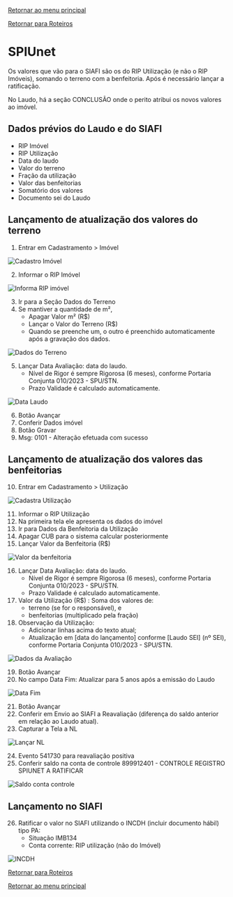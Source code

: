 [Retornar ao menu principal](https://github.com/Mateus-cpa/manual-material/blob/main/README.md)

[Retornar para Roteiros](https://github.com/Mateus-cpa/manual-material/blob/main/roteiros.md)

# SPIUnet
Os valores que vão para o SIAFI são os do RIP Utilização (e não o RIP Imóveis), somando o terreno com a benfeitoria.
Após é necessário lançar a ratificação.

No Laudo, há a seção CONCLUSÃO onde o perito atribui os novos valores ao imóvel.

## Dados prévios do Laudo e do SIAFI
- RIP Imóvel
- RIP Utilização
- Data do laudo
- Valor do terreno
- Fração da utilização
- Valor das benfeitorias
- Somatório dos valores
- Documento sei do Laudo

## Lançamento de atualização dos valores do terreno
1. Entrar em Cadastramento > Imóvel

![Cadastro Imóvel](https://github.com/Mateus-cpa/manual-material/blob/main/img/1%20-%20Tela%20Cadastramento%20-%20Terrenos.PNG)

2. Informar o RIP Imóvel

![Informa RIP imóvel](https://github.com/Mateus-cpa/manual-material/blob/main/img/2%20-%20inserir%20RIP%20Im%C3%B3vel.PNG)

3. Ir para a Seção Dados do Terreno
4. Se mantiver a quantidade de m², 
    - Apagar Valor m² (R$)
    - Lançar o Valor do Terreno (R$)
    - Quando se preenche um, o outro é preenchido automaticamente após a gravação dos dados.

![Dados do Terreno](https://github.com/Mateus-cpa/manual-material/blob/main/img/3%20-%20Dados%20do%20terreno.PNG)

5. Lançar Data Avaliação: data do laudo.
    - Nível de Rigor é sempre Rigorosa (6 meses), conforme Portaria Conjunta 010/2023 - SPU/STN.
    - Prazo Validade é calculado automaticamente.

![Data Laudo](https://github.com/Mateus-cpa/manual-material/blob/main/img/4%20-%20Dados%20do%20im%C3%B3vel%20-%20data%20laudo.PNG)

6. Botão Avançar
7. Conferir Dados imóvel
8. Botão Gravar
9. Msg: 0101 - Alteração efetuada com sucesso

## Lançamento de atualização dos valores das benfeitorias
10. Entrar em Cadastramento > Utilização

![Cadastra Utilização](https://github.com/Mateus-cpa/manual-material/blob/main/img/5%20-%20Tela%20cadastramento%20-%20Utiliza%C3%A7%C3%A3o%20(para%20lan%C3%A7ar%20benfeitorias).PNG)

11. Informar o RIP Utilização
12. Na primeira tela ele apresenta os dados do imóvel
13. Ir para Dados da Benfeitoria da Utilização
14. Apagar CUB para o sistema calcular posteriormente
15. Lançar Valor da Benfeitoria (R$)

![Valor da benfeitoria](https://github.com/Mateus-cpa/manual-material/blob/main/img/6%20-%20Valor%20da%20benfeitoria.PNG)

16. Lançar Data Avaliação: data do laudo.
    - Nível de Rigor é sempre Rigorosa (6 meses), conforme Portaria Conjunta 010/2023 - SPU/STN.
    - Prazo Validade é calculado automaticamente.
17. Valor da Utilização (R$) : Soma dos valores de:
    - terreno (se for o responsável), e 
    - benfeitorias (multiplicado pela fração)
18. Observação da Utilização:
    - Adicionar linhas acima do texto atual;
    - Atualização em [data do lançamento] conforme [Laudo SEI] (nº SEI), conforme Portaria Conjunta 010/2023 - SPU/STN.

![Dados da Avaliação](https://github.com/Mateus-cpa/manual-material/blob/main/img/7%20-%20Valor%20da%20utiliza%C3%A7%C3%A3o%20e%20Observa%C3%A7%C3%A3o.PNG)

19. Botão Avançar
20. No campo Data Fim: Atualizar para 5 anos após a emissão do Laudo

![Data Fim](https://github.com/Mateus-cpa/manual-material/blob/main/img/8%20-%20Data%20Fim.PNG)

21. Botão Avançar
22. Conferir em Envio ao SIAFI a Reavaliação (diferença do saldo anterior em relação ao Laudo atual).
23. Capturar a Tela a NL

![Lançar NL](https://github.com/Mateus-cpa/manual-material/blob/main/img/9%20-%20Confirma%C3%A7%C3%A3o%20NL.PNG)

24. Evento 541730 para reavaliação positiva
25. Conferir saldo na conta de controle 899912401 - CONTROLE REGISTRO SPIUNET A RATIFICAR

![Saldo conta controle](https://github.com/Mateus-cpa/manual-material/blob/main/img/10%20-%20Saldo%20conta%20controle.PNG)

## Lançamento no SIAFI
26. Ratificar o valor no SIAFI utilizando o INCDH (incluir documento hábil) tipo PA:
    - Situação IMB134
    - Conta corrente: RIP utilização (não do Imóvel)

![INCDH](https://github.com/Mateus-cpa/manual-material/blob/main/img/11%20-%20lan%C3%A7ar%20PA%20siafi.PNG)

[Retornar para Roteiros](https://github.com/Mateus-cpa/manual-material/blob/main/roteiros.md)

[Retornar ao menu principal](https://github.com/Mateus-cpa/manual-material/blob/main/README.md)